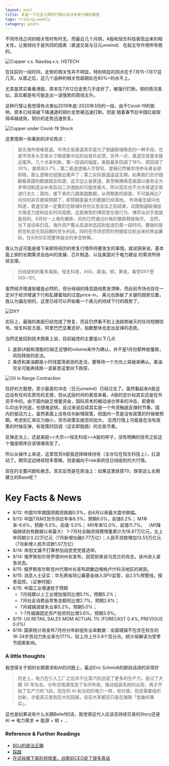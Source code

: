 ```yaml
---
layout: post
title: 复盘一下过去几周的行情以及对未来行情的展望
tags: trading,weekly
category: posts
---
```


不同市场之间的相关性时有时无，而最近几个月铜，A股和恒生科技表现出来的相关性，让我倾向于是共同的因素（衰退交易与日元unwind）
在起主导作用所导致的。

![Copper v.s. Nasdaq v.s. HSTECH](https://crsando.github.io/images/2024-08-17/2024-08-17-copper-nasdaq-hstech.png)

在往前的一段时间，走势的相关性并不明显。特别明显的拐点在于7月15-7月17这几天。从那之后，这几个品种的相关性超期处在80%+的水平上。

尤其是其实看看港股，原本在7月12日走势几乎走好了，被强行打断。铜的情况类似，其实都是有可能走出一波强势的周线主升。

这种行情让我觉得有点类似2019年底-2020年3月的一段，由于Covid-19的影响，原本已经突破下降通道的铜价走势被迅速打断。但是
随着春节后中国扛疫取得卓越成效，铜价的走势迅速恢复。

![Copper under Covid-19 Shock](https://crsando.github.io/images/2024-08-17/2024-08-17-copper-covid.png)

这里借用一些看到的评论观点：

>首先海外很难衰退。市场交易衰退其实是为了倒逼联储降息的一种手段，也是市场多头交易头寸极度集中后的自我负反馈，另外一点，衰退交易基本接近尾声。几个点来判断，第一回调的幅度，美股最多回调了18%，铜回调了30%，美债到3.7%；第二衰退逻辑人尽皆知，逻辑已然被市场参与者全部知晓，那么逻辑也就接近尾声了；第三实际衰退遥遥无期，如果我们去仔细翻看美国的数据就会知道，这次岂止是衰退，甚至略微降息美国以服务业为矛带动制造业补库启动二次通胀的可能性极大，所以现实也不允许衰退交易进行太久；第四，接下来的几期美国数据，从预期差的层面，不可能再比7月份的非农更超预期了，即预期差最大的数据已经落地。
> 市场毫无疑问也知道，衰退交易一定要赶在联储9月份议息会议之前结束，试图倒逼联储加大降息力度和拉长时间周期，这是典型的博弈型交易行为，博弈出对手盘就是目的。8月份一上来的暴跌，风险已然通过价格的暴跌释放殆尽。
> 当然，当下波动率仍高，海外资产要从高波状态回到低波仍需一段时间，要做的是抓住机会兑现前期的空头利润，同时在市场恐慌时把握低位砍出来的带血筹码，在8月份实现整体组合的多空转换。

我认为这可能是接下来即将经历的修复行情所将要发生的事情。就说铜来说，基本面上铜的长期需求会由AI的发展、芯片制造、以及美国对于电力建设
的需求所持续支撑。

> 日线级别的看多美股，恒生科技，A50，美油，铜，黄金。看空DXY至100~101。

虽然经济增速放缓是必然的，但分母端的降息路线愈发清晰，而此前市场也存在一定对于经济增速下行和乱硬着陆的过度price-in。
美元也跌破了关键的趋势位置，我认为偏左侧的，这里已经可以开始看一个美元的持续下行的趋势了。

![DXY](https://crsando.github.io/images/2024-08-17/2024-08-17-dxy.png)

实际上，最强的美股已经完成了修复，而且仍然看不到上涨趋势破灭的任何短期信号。恒生科技方面，阿里巴巴显著走好，指数整体也走出反弹的态势。

当然还是回到技术图表上说，目前疑虑的主要是以下几点

1. 底部(A股和港股的)缺乏足够的volume来作为确认，并不是1月份那种放量跌，风险释放的走法。
2. 美债和美油都是小时线震荡收敛的走法，要等待一个方向上突破来确认。美油完全可能再续跌一波甚至这里向下跌穿。

![Oil in Range Contraction](https://crsando.github.io/images/2024-08-17/2024-08-17-oil.png)

往好的方面想，至少最差的冲击（日元unwind）已经过去了。虽然看起来A股这边没有任何实质性的支撑，但从这段时间的表现来看，A股的定价权其实还是在外资手中的。由于国内缺乏增量资金，国际资本的被动减仓带来的冲击，即便有GJD出手托底，也很难逆转。反过来说后续其实是一个外资触底反弹的节奏。国内的驱动力上，虽然表面上没有任何新增政策，但国内一贯是没有政策的时候做预期。考虑到汇率压力缩小，货币政策实施空间加大。
反而行情上可能是在没有政策的时候反弹，有政策时回调（证实即跑路）的交易节奏。

反弹走法上，还是美股>>大宗>>恒生科技>>A股的样子，没有明确的信号之前这个强度顺序应该很难改变了。

所以从操作上来说，这里现货A股我选择继续持有（主仓位在恒生科技上），扛波动了。期货这边继续短多策略，但是偏向于risk来抓住日线级别的大行情。

现在的主要问题和悬念，其实反而是在原油上：如果这里跌穿70，跌穿这么长期建立的Base呢？

# Key Facts & News

- 8/12: 中国10年期国债期货跌超0.5%，创4月以来最大盘中跌幅。
- 8/13: 中国7月M2货币供应年率6.3%，预期6.0%，前值6.2%； M1年率-6.6%，预期-5.5%，前值-5.0%； M0年率12.0%，前值11.7%。 （M1降幅继续创有数据以来最大） 1-7月社会融资规模增量累计为18.87万亿元，比上年同期少3.22万亿元（7月新增社融0.77万亿）；人民币贷款增加13.53万亿元（7月新增人民币贷款1.07万亿）
- 8/14: 岸田文雄不打算参加自民党党首选举。
- 8/14: 俄罗斯别尔哥罗德州州长宣布，因受到来自乌克兰的攻击，该州进入紧急状态。
- 8/15: 俄罗斯库尔斯克州代理州长宣布疏散边境格卢什科沃地区的居民。
- 8/15: 消息人士证实：华东两省将公募基金纳入SPV监管，设2.5%预警线，按季监控。（证券时报）
- 8/15: 中国工业增速低于预期
    - 7月规模以上工业增加值同比增5.1%，预期5.2%；
    - 7月社会消费品零售总额同比增2.7%，预期2.6%；
    - 7月城镇调查失业率5.2%，预期5.0%；
    - 1-7月城镇固定资产投资同比增3.6%，预期3.9%。
- 8/15: US RETAIL SALES MOM ACTUAL 1% (FORECAST 0.4%, PREVIOUS 0.0%)
- 8/16: 国家统计局发布7月份分年龄组失业率数据：全国城镇不包含在校生的16-24岁劳动力失业率为17.1%，较上月上升3.9个百分点。统计局解读为受季节因素影响。

### A little thoughts

我觉得关于铜的长期需求和AI的问题上，最近Eric Schmidt的那段话讲的非常好

> 历史上，电力在引入工厂之后并不比蒸汽机创造了更多的生产力，是过了大概 30 年左右，分布式电源改造了车间布局，推动组装系统的出现，再才开始了生产力的飞跃。现在的 AI 和当初的电力一样，有价值，但还需要组织创新，才能真正拿到巨大的回报，目前大家都还只是在摘取「低垂的果实」。

这也是如果说有什么长期Belief的话，我觉得这代人应该去持续交易的Story还是AI => 电力需求 => 能源 + 铜 + ...

### Reference & Further Readings

- [BOJ的政治正确](https://mp.weixin.qq.com/s/T5lyDk_Vu0YcsCFcrYTRCQ)
- [踩踏](https://mp.weixin.qq.com/s/UOtlDIy2a2R3fSKAvQI7CQ)
- [在这段被下架的视频里，谷歌前CEO说了很多真话](https://mp.weixin.qq.com/s/l48whFptb-bINtZi2gIG9A)